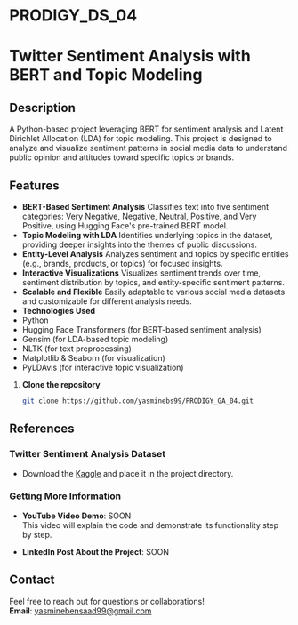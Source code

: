 # PRODIGY_DS_04
# Twitter Sentiment Analysis with BERT and Topic Modeling
## Description
A Python-based project leveraging BERT for sentiment analysis and Latent Dirichlet Allocation (LDA) for topic modeling. This project is designed to analyze and visualize sentiment patterns in social media data to understand public opinion and attitudes toward specific topics or brands.

## Features
- **BERT-Based Sentiment Analysis**
Classifies text into five sentiment categories: Very Negative, Negative, Neutral, Positive, and Very Positive, using Hugging Face's pre-trained BERT model.
- **Topic Modeling with LDA**
Identifies underlying topics in the dataset, providing deeper insights into the themes of public discussions.
- **Entity-Level Analysis**
Analyzes sentiment and topics by specific entities (e.g., brands, products, or topics) for focused insights.
- **Interactive Visualizations**
Visualizes sentiment trends over time, sentiment distribution by topics, and entity-specific sentiment patterns.
- **Scalable and Flexible**
Easily adaptable to various social media datasets and customizable for different analysis needs.
- **Technologies Used**
- Python
- Hugging Face Transformers (for BERT-based sentiment analysis)
- Gensim (for LDA-based topic modeling)
- NLTK (for text preprocessing)
- Matplotlib & Seaborn (for visualization)
- PyLDAvis (for interactive topic visualization)

1. **Clone the repository**  
   ```bash  
   git clone https://github.com/yasminebs99/PRODIGY_GA_04.git

## References
### Twitter Sentiment Analysis Dataset  
- Download the  [Kaggle](https://www.kaggle.com/datasets/jp797498e/twitter-entity-sentiment-analysis) and place it in the project directory.
### Getting More Information  
- **YouTube Video Demo**: SOON  
  This video will explain the code and demonstrate its functionality step by step.  

- **LinkedIn Post About the Project**: SOON  


## Contact  
Feel free to reach out for questions or collaborations!  
**Email**: yasminebensaad99@gmail.com  
